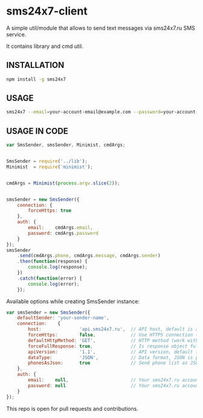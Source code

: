 # sms24x7-client

A simple util/module that allows to send text messages via sms24x7.ru SMS service. 

It contains library and cmd util. 


## INSTALLATION
```sh
npm install -g sms24x7
```


## USAGE
```sh
sms24x7 --email=your-account-email@example.com --password=your-account-password --phone=receiver-phone --message=your-text-message [--sender=sender-name-string]
```


## USAGE IN CODE
```javascript
var SmsSender, smsSender, Minimist, cmdArgs; 


SmsSender = require('../lib'); 
Minimist  = require('minimist'); 


cmdArgs = Minimist(process.argv.slice(2));


smsSender = new SmsSender({
	connection: {
		forceHttps: true
	},
	auth: {
		email:    cmdArgs.email,
		password: cmdArgs.password
	}
}); 
smsSender
	.send(cmdArgs.phone, cmdArgs.message, cmdArgs.sender)
	.then(function(response) {
		console.log(response); 
	})
	.catch(function(error) {
		console.log(error);
	}); 

```
Available options while creating SmsSender instance: 

```javascript
var smsSender = new SmsSender({
	defaultSender: 'your-sender-name',
	connection:    {
		host:              'api.sms24x7.ru',  // API host, default is api.sms24x7.ru
		forceHttps:        false,             // Use HTTPS connection (default is true)
		defaultHttpMethod: 'GET',             // HTTP method (work with GET and POST only)
		forceFullResponse: true,              // Is response object full or simplified
		apiVersion:        '1.1',             // API version, default is 1.1
		dataType:          'JSON',            // Data format, JSON is preferred
		phonesAsJson:      true               // Send phone list as JSON (true is preferred)
	},
	auth: {
		email:    null,                       // Your sms24x7.ru account email
		password: null                        // Your sms24x7.ru account password
	}
});
```

This repo is open for pull requests and contributions. 
